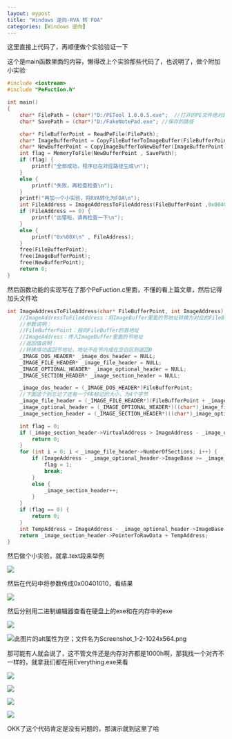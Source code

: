 ```yaml
---
layout: mypost
title: "Windows 逆向-RVA 转 FOA"
categories: [Windows 逆向]
---
```


这里直接上代码了，再顺便做个实验验证一下

这个是main函数里面的内容，懒得改上个实验那些代码了，也说明了，做个附加小实验

```C
#include <iostream>
#include "PeFuction.h"

int main()
{
	char* FilePath = (char*)"D:/PETool 1.0.0.5.exe";  //打开的PE文件绝对路径
	char* SavePath = (char*)"D:/FakeNotePad.exe"; //保存的路径

	char* FileBufferPoint = ReadPeFile(FilePath);
	char* ImageBufferPoint = CopyFileBufferToImageBuffer(FileBufferPoint);
	char* NewBufferPoint = CopyImageBufferToNewBuffer(ImageBufferPoint);
	int flag = MemeryToFile(NewBufferPoint , SavePath);
	if (flag) {
		printf("全部成功，程序已在对应路径生成\n");
	}
	else {
		printf("失败，再检查检查\n");
	}
	printf("再加一个小实验，将RVA转化为FOA\n");
	int FileAddress = ImageAddressToFileAddress(FileBufferPoint ,0x00401010);
	if (FileAddress == 0) {
		printf("出错啦，请再检查一下\n");
	}
	else {
		printf("0x%08X\n" , FileAddress);
	}
	free(FileBufferPoint);
	free(ImageBufferPoint);
	free(NewBufferPoint);
	return 0;
}
```

然后函数功能的实现写在了那个PeFuction.c里面，不懂的看上篇文章，然后记得加头文件哈

```C
int ImageAddressToFileAddress(char* FileBufferPoint, int ImageAddress) {
	//ImageAddressToFileAddress：将ImageBuffer里面的节地址转换为对应的FileBuffer的节地址
	//参数说明：
	//FileBufferPoint：指向FileBuffer的首地址
	//ImageAddress：传入ImageBuffer里面的节地址
	//返回值说明：
	//转换成功返回节地址，地址不在节内或在空白区则返回0
	_IMAGE_DOS_HEADER* _image_dos_header = NULL;
	_IMAGE_FILE_HEADER* _image_file_header = NULL;
	_IMAGE_OPTIONAL_HEADER* _image_optional_header = NULL;
	_IMAGE_SECTION_HEADER* _image_section_header = NULL;

	_image_dos_header = (_IMAGE_DOS_HEADER*)FileBufferPoint;
	//下面这个别忘记了还有一个PE标记的大小，为4个字节
	_image_file_header = (_IMAGE_FILE_HEADER*)(FileBufferPoint + _image_dos_header->e_lfanew + sizeof(PE));
	_image_optional_header = (_IMAGE_OPTIONAL_HEADER*)((char*)_image_file_header + 20);
	_image_section_header = (_IMAGE_SECTION_HEADER*)((char*)_image_optional_header + _image_file_header->SizeOfOptionalHeader);

	int flag = 0;
	if (_image_section_header->VirtualAddress > ImageAddress - _image_optional_header->ImageBase) {
		return 0;
	}
	for (int i = 0; i < _image_file_header->NumberOfSections; i++) {
		if (ImageAddress - _image_optional_header->ImageBase >= _image_section_header->VirtualAddress && ImageAddress - _image_optional_header->ImageBase < _image_section_header->VirtualAddress + _image_section_header->Misc.VirtualSize) {
			flag = 1;
			break;
		}
		else {
			_image_section_header++;
		}
	}
	if (flag == 0) {
		return 0;
	}
	int TempAddress = ImageAddress - _image_optional_header->ImageBase - _image_section_header->VirtualAddress;
	return _image_section_header->PointerToRawData + TempAddress;
}
```

然后做个小实验，就拿.text段来举例

![](images/Screenshot_6.png)

然后在代码中将参数传成0x00401010，看结果

![](images/Screenshot_7-1024x498.png)

然后分别用二进制编辑器查看在硬盘上的exe和在内存中的exe

![](images/Screenshot_5-1024x693.png)

![此图片的alt属性为空；文件名为Screenshot_1-2-1024x564.png](images/image-52.png)

那可能有人就会说了，这不管文件还是内存对齐都是1000h啊，那我找一个对齐不一样的，就拿我们都在用Everything.exe来看

![](images/Screenshot_1-3-1024x449.png)

![](images/Screenshot_2-2-1024x481.png)

![](images/Screenshot_3-1024x279.png)

![](images/Screenshot_4-1024x439.png)

OKK了这个代码肯定是没有问题的，那演示就到这里了哈
